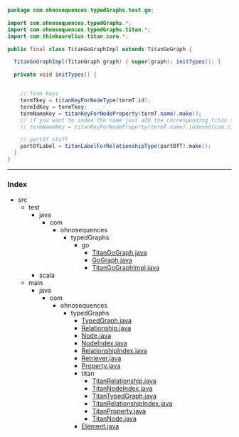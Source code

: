 
```java
package com.ohnosequences.typedGraphs.test.go;

import com.ohnosequences.typedGraphs.*;
import com.ohnosequences.typedGraphs.titan.*;
import com.thinkaurelius.titan.core.*;

public final class TitanGoGraphImpl extends TitanGoGraph {

  TitanGoGraphImpl(TitanGraph graph) { super(graph); initTypes(); }

  private void initTypes() {


    // Term keys
    termTkey = titanKeyForNodeType(termT.id);
    termIdKey = termTkey;
    termNameKey = titanKeyForNodeProperty(termT.name).make();
    // if you want to index the name just add the corresponding titan stuff before make, like
    // termNameKey = titanKeyForNodeProperty(termT.name).indexed(com.tinkerpop.blueprints.Edge.class).make();

    // partOf stuff
    partOfLabel = titanLabelForRelationshipType(partOfT).make();
  }
}
```


------

### Index

+ src
  + test
    + java
      + com
        + ohnosequences
          + typedGraphs
            + go
              + [TitanGoGraph.java][test/java/com/ohnosequences/typedGraphs/go/TitanGoGraph.java]
              + [GoGraph.java][test/java/com/ohnosequences/typedGraphs/go/GoGraph.java]
              + [TitanGoGraphImpl.java][test/java/com/ohnosequences/typedGraphs/go/TitanGoGraphImpl.java]
    + scala
  + main
    + java
      + com
        + ohnosequences
          + typedGraphs
            + [TypedGraph.java][main/java/com/ohnosequences/typedGraphs/TypedGraph.java]
            + [Relationship.java][main/java/com/ohnosequences/typedGraphs/Relationship.java]
            + [Node.java][main/java/com/ohnosequences/typedGraphs/Node.java]
            + [NodeIndex.java][main/java/com/ohnosequences/typedGraphs/NodeIndex.java]
            + [RelationshipIndex.java][main/java/com/ohnosequences/typedGraphs/RelationshipIndex.java]
            + [Retriever.java][main/java/com/ohnosequences/typedGraphs/Retriever.java]
            + [Property.java][main/java/com/ohnosequences/typedGraphs/Property.java]
            + titan
              + [TitanRelationship.java][main/java/com/ohnosequences/typedGraphs/titan/TitanRelationship.java]
              + [TitanNodeIndex.java][main/java/com/ohnosequences/typedGraphs/titan/TitanNodeIndex.java]
              + [TitanTypedGraph.java][main/java/com/ohnosequences/typedGraphs/titan/TitanTypedGraph.java]
              + [TitanRelationshipIndex.java][main/java/com/ohnosequences/typedGraphs/titan/TitanRelationshipIndex.java]
              + [TitanProperty.java][main/java/com/ohnosequences/typedGraphs/titan/TitanProperty.java]
              + [TitanNode.java][main/java/com/ohnosequences/typedGraphs/titan/TitanNode.java]
            + [Element.java][main/java/com/ohnosequences/typedGraphs/Element.java]

[test/java/com/ohnosequences/typedGraphs/go/TitanGoGraph.java]: TitanGoGraph.java.md
[test/java/com/ohnosequences/typedGraphs/go/GoGraph.java]: GoGraph.java.md
[test/java/com/ohnosequences/typedGraphs/go/TitanGoGraphImpl.java]: TitanGoGraphImpl.java.md
[main/java/com/ohnosequences/typedGraphs/TypedGraph.java]: ../../../../../../main/java/com/ohnosequences/typedGraphs/TypedGraph.java.md
[main/java/com/ohnosequences/typedGraphs/Relationship.java]: ../../../../../../main/java/com/ohnosequences/typedGraphs/Relationship.java.md
[main/java/com/ohnosequences/typedGraphs/Node.java]: ../../../../../../main/java/com/ohnosequences/typedGraphs/Node.java.md
[main/java/com/ohnosequences/typedGraphs/NodeIndex.java]: ../../../../../../main/java/com/ohnosequences/typedGraphs/NodeIndex.java.md
[main/java/com/ohnosequences/typedGraphs/RelationshipIndex.java]: ../../../../../../main/java/com/ohnosequences/typedGraphs/RelationshipIndex.java.md
[main/java/com/ohnosequences/typedGraphs/Retriever.java]: ../../../../../../main/java/com/ohnosequences/typedGraphs/Retriever.java.md
[main/java/com/ohnosequences/typedGraphs/Property.java]: ../../../../../../main/java/com/ohnosequences/typedGraphs/Property.java.md
[main/java/com/ohnosequences/typedGraphs/titan/TitanRelationship.java]: ../../../../../../main/java/com/ohnosequences/typedGraphs/titan/TitanRelationship.java.md
[main/java/com/ohnosequences/typedGraphs/titan/TitanNodeIndex.java]: ../../../../../../main/java/com/ohnosequences/typedGraphs/titan/TitanNodeIndex.java.md
[main/java/com/ohnosequences/typedGraphs/titan/TitanTypedGraph.java]: ../../../../../../main/java/com/ohnosequences/typedGraphs/titan/TitanTypedGraph.java.md
[main/java/com/ohnosequences/typedGraphs/titan/TitanRelationshipIndex.java]: ../../../../../../main/java/com/ohnosequences/typedGraphs/titan/TitanRelationshipIndex.java.md
[main/java/com/ohnosequences/typedGraphs/titan/TitanProperty.java]: ../../../../../../main/java/com/ohnosequences/typedGraphs/titan/TitanProperty.java.md
[main/java/com/ohnosequences/typedGraphs/titan/TitanNode.java]: ../../../../../../main/java/com/ohnosequences/typedGraphs/titan/TitanNode.java.md
[main/java/com/ohnosequences/typedGraphs/Element.java]: ../../../../../../main/java/com/ohnosequences/typedGraphs/Element.java.md